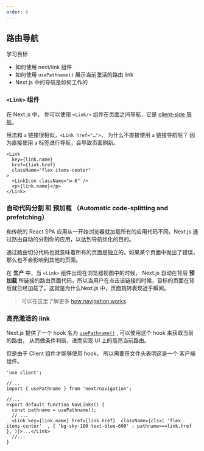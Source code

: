 ```yaml
---
order: 6
---
```


## 路由导航

学习目标

- 如何使用 next/link 组件
- 如何使用 `usePathname()` 展示当前激活的路由 link
- Next.js 中的导航是如何工作的





### `<Link>` 组件

在 Next.js 中， 你可以使用 `<Link/>` 组件在页面之间导航，它是 [client-side 导航](https://nextjs.org/docs/app/building-your-application/routing/linking-and-navigating#how-routing-and-navigation-works)。

用法和 `a` 链接很相似，`<Link href="…">`， 为什么不直接使用 `a` 链接导航呢？ 因为直接使用 `a` 标签进行导航，会导致页面刷新。

```tsx
<Link
  key={link.name}
  href={link.href}
  className="flex items-center"
>
  <LinkIcon className="w-6" />
  <p>{link.name}</p>
</Link>
```





### 自动代码分割 和 预加载 （Automatic code-splitting and prefetching）

和传统的 React SPA 应用从一开始浏览器就加载所有的应用代码不同。Next.js 通过路由自动的分割你的应用，以达到导航优化的目的。 

通过路由切分代码也就意味着所有的页面是独立的。如果某个页面中抛出了错误，那么也不会影响到其他的页面。

在 **生产** 中，当 `<Link>` 组件出现在浏览器视图中的时候， Next.js 自动在背后 **预加载** 所链接的路由页面代码，所以当用户在点击该链接的时候，目标的页面在背后就已经加载了。这就是为什么Next.js 中，页面跳转表现近乎瞬间。

> 可以在这里了解更多 [how navigation works](https://nextjs.org/docs/app/building-your-application/routing/linking-and-navigating#how-routing-and-navigation-works).





### 高亮激活的 link

Next.js 提供了一个 hook 名为 [`usePathname()`](https://nextjs.org/docs/app/api-reference/functions/use-pathname) , 可以使用这个 hook 来获取当前的路由， 从而做条件判断，进而实现 UI 上的高亮当前路由。

但是由于 Client 组件才能够使用 hook， 所以需要在文件头表明这是一个 客户端组件。

```tsx
'use client';

//...
import { usePathname } from 'next/navigation';

//...
export default function NavLinks() {
  const pathname = usePathname();
  // ...
  <Link key={link.name} href={link.href}  className={clsx( 'flex items-center'  , { 'bg-sky-100 text-blue-600' : pathname===link.href }, )}>...</Link>
  //...
}
```

